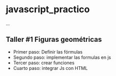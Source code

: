 # javascript_practico


...

## Taller #1 Figuras geométricas

- Primer paso: Definir las fórmulas
- Segundo paso: implementar las formulas en js
- Tercer paso: crear funciones
- Cuarto paso: integrar Js con HTML